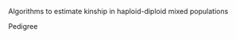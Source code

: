 Algorithms to estimate kinship in haploid-diploid mixed populations

Pedigree
![image info](./fig/pedigree.png)